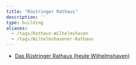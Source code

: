 ```yaml
---
title: "Rüstringer Rathaus"
description: ''
type: building
aliases:
  - /tags/Rathaus-Wilhelmshaven
  - /tags/Wilhelmshavener-Rathaus
---
```


* [Das Rüstringer Rathaus (heute Wilhelmshaven)](https://de.wikipedia.org/wiki/Rathaus_Wilhelmshaven)
